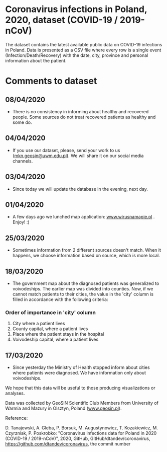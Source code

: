 # Coronavirus infections in Poland, 2020, dataset (COVID-19 / 2019-nCoV)

The dataset contains the latest available public data on COVID-19 infections in Poland. Data is presented as a CSV file where every row is a single event (Infection/Death/Recovery) with the date, city, province and personal information about the patient.

# Comments to dataset

## 08/04/2020
* There is no consistency in informing about healthy and recovered people. Some sources do not treat recovered patients as healthy and some do.

## 04/04/2020
* If you use our dataset, please, send your work to us (mkn.geosin@uwm.edu.pl). We will share it on our social media channels. 

## 03/04/2020
* Since today we will update the database in the evening, next day. 

## 01/04/2020
* A few days ago we lunched map application: www.wirusnamapie.pl . Enjoy! :)

## 25/03/2020
* Sometimes information from 2 different sources doesn't match. When it happens, we choose information based on source, which is more local.


## 18/03/2020
* The government map about the diagnosed patients was generalized to voivodeships. The earlier map was divided into counties. Now, if we cannot match patients to their cities, the value in the 'city' column is filled in accordance with the following criteria:

### Order of importance in 'city' column
1. City where a patient lives
2. County capital, where a patient lives
3. Place where the patient stays in the hospital
4. Voivodeship capital, where a patient lives

## 17/03/2020 
* Since yesterday the Ministry of Health stopped inform about cities where patients were diagnosed. We have information only about voivodeships. 

We hope that this data will be useful to those producing visualizations or analyses.

Data was collected by GeoSiN Scientific Club Members from University of Warmia and Mazury in Olsztyn, Poland (www.geosin.pl). 

Reference:

D. Tanajewski, A. Gleba, P. Borsuk, M. Augustynowicz, T. Kozakiewicz, M. Czyrzniak, P. Poskrobko: "Coronavirus infections data for Poland in 2020 (COVID-19 / 2019-nCoV)", 2020, GitHub, GitHub/dtandev/coronavirus, https://github.com/dtandev/coronavirus, the commit number 
